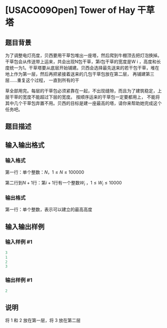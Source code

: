 # [USACO09Open] Tower of Hay 干草塔

## 题目背景

为了调整电灯亮度，贝西要用干草包堆出一座塔，然后爬到牛棚顶去把灯泡换掉。干草包会从传送带上运来，共会出现N包干草，第i包干草的宽度是W i ，高度和长度统一为1。干草塔要从底层开始铺建。贝西会选择最先送来的若干包干草，堆在地上作为第一层，然后再把紧接着送来的几包干草包放在第二层， 再铺建第三层……重复这个过程， 一直到所有的干

草全部用完。每层的干草包必须紧靠在一起，不出现缝隙，而且为了建筑稳定，上层干草的宽度不能超过下层的宽度。 按顺序运来的干草包一定要都用上， 不能将其中几个干草包弃置不用。贝西的目标是建一座最高的塔，请你来帮助她完成这个任务吧。

## 题目描述

## 输入输出格式

### 输入格式

第一行：单个整数：$N$，$1 ≤ N ≤ 100000$

第二行到$N + 1$行：第$i + 1$行有一个整数$W_i$ ，$1 ≤ W_i ≤ 10000$

### 输出格式

第一行：单个整数，表示可以建立的最高高度

## 输入输出样例

### 输入样例 #1

```cpp
3
1
2
3
```


### 输出样例 #1

```cpp
2
```


## 说明

将 1 和 2 放在第一层，将 3 放在第二层

